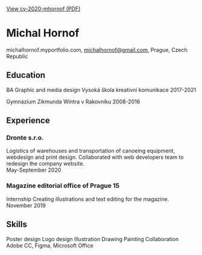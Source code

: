[View cv-2020-mhornof (PDF)](cv-2020-mhornof.pdf)

# Michal Hornof

michalhornof.myportfolio.com,
michalhornof@gmail.com,
Prague, Czech Republic


## Education

BA Graphic and media design
Vysoká škola kreativní komunikace
2017-2021

Gymnázium Zikmunda Wintra v Rakovníku
2008-2016

## Experience

### Dronte s.r.o.

Logistics of warehouses and transportation of canoeing equipment,
webdesign and print design. Collaborated with web developers team to redesign the company website.  
May-September 2020


### Magazine editorial office of Prague 15
Internship
Creating illustrations and
text editing for the magazine.
November 2019

## Skills

Poster design
Logo design
Illustration
Drawing
Painting
Collaboration
Adobe CC, Figma, 
Microsoft Office
